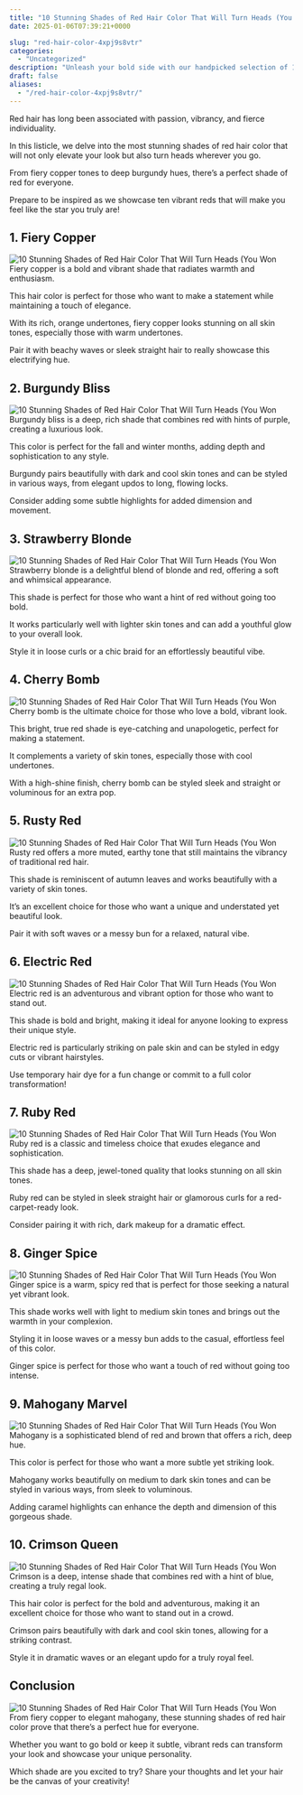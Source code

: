 ```yaml
---
title: "10 Stunning Shades of Red Hair Color That Will Turn Heads (You Won't Believe #6!)"
date: 2025-01-06T07:39:21+0000

slug: "red-hair-color-4xpj9s8vtr"
categories:
  - "Uncategorized"
description: "Unleash your bold side with our handpicked selection of 10 stunning shades of red hair color that are sure to turn heads! From fiery copper to deep crimson, these vibrant hues will elevate your style and confidence. And wait until you see #6 – it’s a showstopper you won’t want to miss!"
draft: false
aliases:
  - "/red-hair-color-4xpj9s8vtr/"
---
```

Red hair has long been associated with passion, vibrancy, and fierce individuality. 

In this listicle, we delve into the most stunning shades of red hair color that will not only elevate your look but also turn heads wherever you go. 

From fiery copper tones to deep burgundy hues, there’s a perfect shade of red for everyone. 

Prepare to be inspired as we showcase ten vibrant reds that will make you feel like the star you truly are!

## 1. Fiery Copper
![10 Stunning Shades of Red Hair Color That Will Turn Heads (You Won](/10-stunning-shades-of-red-hair-color-that-will-turn-heads-you-wont-believe-6-1.-fiery-copper.webp)Fiery copper is a bold and vibrant shade that radiates warmth and enthusiasm. 

This hair color is perfect for those who want to make a statement while maintaining a touch of elegance. 

With its rich, orange undertones, fiery copper looks stunning on all skin tones, especially those with warm undertones. 

Pair it with beachy waves or sleek straight hair to really showcase this electrifying hue.

## 2. Burgundy Bliss
![10 Stunning Shades of Red Hair Color That Will Turn Heads (You Won](/10-stunning-shades-of-red-hair-color-that-will-turn-heads-you-wont-believe-6-2.-burgundy-bliss.webp)Burgundy bliss is a deep, rich shade that combines red with hints of purple, creating a luxurious look. 

This color is perfect for the fall and winter months, adding depth and sophistication to any style. 

Burgundy pairs beautifully with dark and cool skin tones and can be styled in various ways, from elegant updos to long, flowing locks. 

Consider adding some subtle highlights for added dimension and movement.

## 3. Strawberry Blonde
![10 Stunning Shades of Red Hair Color That Will Turn Heads (You Won](/10-stunning-shades-of-red-hair-color-that-will-turn-heads-you-wont-believe-6-3.-strawberry-blonde.webp)Strawberry blonde is a delightful blend of blonde and red, offering a soft and whimsical appearance. 

This shade is perfect for those who want a hint of red without going too bold. 

It works particularly well with lighter skin tones and can add a youthful glow to your overall look. 

Style it in loose curls or a chic braid for an effortlessly beautiful vibe.

## 4. Cherry Bomb
![10 Stunning Shades of Red Hair Color That Will Turn Heads (You Won](/10-stunning-shades-of-red-hair-color-that-will-turn-heads-you-wont-believe-6-4.-cherry-bomb.webp)Cherry bomb is the ultimate choice for those who love a bold, vibrant look. 

This bright, true red shade is eye-catching and unapologetic, perfect for making a statement. 

It complements a variety of skin tones, especially those with cool undertones. 

With a high-shine finish, cherry bomb can be styled sleek and straight or voluminous for an extra pop.

## 5. Rusty Red
![10 Stunning Shades of Red Hair Color That Will Turn Heads (You Won](/10-stunning-shades-of-red-hair-color-that-will-turn-heads-you-wont-believe-6-5.-rusty-red.webp)Rusty red offers a more muted, earthy tone that still maintains the vibrancy of traditional red hair. 

This shade is reminiscent of autumn leaves and works beautifully with a variety of skin tones. 

It’s an excellent choice for those who want a unique and understated yet beautiful look. 

Pair it with soft waves or a messy bun for a relaxed, natural vibe.

## 6. Electric Red
![10 Stunning Shades of Red Hair Color That Will Turn Heads (You Won](/10-stunning-shades-of-red-hair-color-that-will-turn-heads-you-wont-believe-6-6.-electric-red.webp)Electric red is an adventurous and vibrant option for those who want to stand out. 

This shade is bold and bright, making it ideal for anyone looking to express their unique style. 

Electric red is particularly striking on pale skin and can be styled in edgy cuts or vibrant hairstyles. 

Use temporary hair dye for a fun change or commit to a full color transformation!

## 7. Ruby Red
![10 Stunning Shades of Red Hair Color That Will Turn Heads (You Won](/10-stunning-shades-of-red-hair-color-that-will-turn-heads-you-wont-believe-6-7.-ruby-red.webp)Ruby red is a classic and timeless choice that exudes elegance and sophistication. 

This shade has a deep, jewel-toned quality that looks stunning on all skin tones. 

Ruby red can be styled in sleek straight hair or glamorous curls for a red-carpet-ready look. 

Consider pairing it with rich, dark makeup for a dramatic effect.

## 8. Ginger Spice
![10 Stunning Shades of Red Hair Color That Will Turn Heads (You Won](/10-stunning-shades-of-red-hair-color-that-will-turn-heads-you-wont-believe-6-8.-ginger-spice.webp)Ginger spice is a warm, spicy red that is perfect for those seeking a natural yet vibrant look. 

This shade works well with light to medium skin tones and brings out the warmth in your complexion. 

Styling it in loose waves or a messy bun adds to the casual, effortless feel of this color. 

Ginger spice is perfect for those who want a touch of red without going too intense.

## 9. Mahogany Marvel
![10 Stunning Shades of Red Hair Color That Will Turn Heads (You Won](/10-stunning-shades-of-red-hair-color-that-will-turn-heads-you-wont-believe-6-9.-mahogany-marvel.webp)Mahogany is a sophisticated blend of red and brown that offers a rich, deep hue. 

This color is perfect for those who want a more subtle yet striking look. 

Mahogany works beautifully on medium to dark skin tones and can be styled in various ways, from sleek to voluminous. 

Adding caramel highlights can enhance the depth and dimension of this gorgeous shade.

## 10. Crimson Queen
![10 Stunning Shades of Red Hair Color That Will Turn Heads (You Won](/10-stunning-shades-of-red-hair-color-that-will-turn-heads-you-wont-believe-6-10.-crimson-queen.webp)Crimson is a deep, intense shade that combines red with a hint of blue, creating a truly regal look. 

This hair color is perfect for the bold and adventurous, making it an excellent choice for those who want to stand out in a crowd. 

Crimson pairs beautifully with dark and cool skin tones, allowing for a striking contrast. 

Style it in dramatic waves or an elegant updo for a truly royal feel.

## Conclusion
![10 Stunning Shades of Red Hair Color That Will Turn Heads (You Won](/10-stunning-shades-of-red-hair-color-that-will-turn-heads-you-wont-believe-6-conclusion.webp)From fiery copper to elegant mahogany, these stunning shades of red hair color prove that there’s a perfect hue for everyone. 

Whether you want to go bold or keep it subtle, vibrant reds can transform your look and showcase your unique personality. 

Which shade are you excited to try? Share your thoughts and let your hair be the canvas of your creativity!